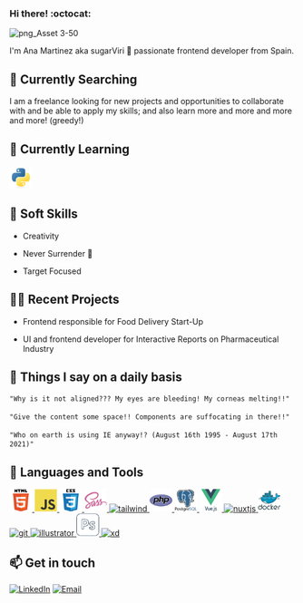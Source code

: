 ### Hi there!  :octocat:

![png_Asset 3-50](https://user-images.githubusercontent.com/45453192/112316553-7f6bce80-8cab-11eb-8455-739c9ffa66b8.jpg)

I'm Ana Martinez aka sugarViri  :candy:  passionate frontend developer from Spain.

## 🔭 Currently Searching

I am a freelance looking for new projects and opportunities to collaborate with and be able to apply my skills; and also learn more and more and more and more! (greedy!)

## 🌱 Currently Learning

<a href="https://www.python.org" target="_blank"> <img src="https://raw.githubusercontent.com/devicons/devicon/master/icons/python/python-original.svg" alt="python" width="40" height="40"/> </a>


## 🚀 Soft Skills

- Creativity

- Never Surrender  💪

- Target Focused

## 👩‍💻 Recent Projects

- Frontend responsible for Food Delivery Start-Up

- UI and frontend developer for Interactive Reports on Pharmaceutical  Industry

## :thought_balloon: Things I say on a daily basis

    "Why is it not aligned??? My eyes are bleeding! My corneas melting!!"

    "Give the content some space!! Components are suffocating in there!!"

    "Who on earth is using IE anyway!? (August 16th 1995 - August 17th 2021)"


## :wrench: Languages and Tools

<p align="left"> 
   <a href="https://www.w3.org/html/" target="_blank"> <img src="https://raw.githubusercontent.com/devicons/devicon/master/icons/html5/html5-original-wordmark.svg" alt="html5" width="40" height="40"/> </a> 
 <a href="https://developer.mozilla.org/en-US/docs/Web/JavaScript" target="_blank"> <img src="https://raw.githubusercontent.com/devicons/devicon/master/icons/javascript/javascript-original.svg" alt="javascript" width="40" height="40"/> </a>
 <a href="https://www.w3schools.com/css/" target="_blank"> <img src="https://raw.githubusercontent.com/devicons/devicon/master/icons/css3/css3-original-wordmark.svg" alt="css3" width="40" height="40"/> </a> 
 <a href="https://sass-lang.com" target="_blank"> <img src="https://raw.githubusercontent.com/devicons/devicon/master/icons/sass/sass-original.svg" alt="sass" width="40" height="40"/> </a>
 <a href="https://tailwindcss.com/" target="_blank"> <img src="https://www.vectorlogo.zone/logos/tailwindcss/tailwindcss-icon.svg" alt="tailwind" width="40" height="40"/> </a> 
 <a href="https://www.php.net" target="_blank"> <img src="https://raw.githubusercontent.com/devicons/devicon/master/icons/php/php-original.svg" alt="php" width="40" height="40"/> </a>
  <a href="https://www.postgresql.org" target="_blank"> <img src="https://raw.githubusercontent.com/devicons/devicon/master/icons/postgresql/postgresql-original-wordmark.svg" alt="postgresql" width="40" height="40"/> </a>
 <a href="https://vuejs.org/" target="_blank"> <img src="https://raw.githubusercontent.com/devicons/devicon/master/icons/vuejs/vuejs-original-wordmark.svg" alt="vuejs" width="40" height="40"/> </a>
 <a href="https://nuxtjs.org/" target="_blank"> <img src="https://www.vectorlogo.zone/logos/nuxtjs/nuxtjs-icon.svg" alt="nuxtjs" width="40" height="40"/> </a>
  <a href="https://www.docker.com/" target="_blank"> <img src="https://raw.githubusercontent.com/devicons/devicon/master/icons/docker/docker-original-wordmark.svg" alt="docker" width="40" height="40"/> </a>
  <a href="https://git-scm.com/" target="_blank"> <img src="https://www.vectorlogo.zone/logos/git-scm/git-scm-icon.svg" alt="git" width="40" height="40"/> </a> 
  <a href="https://www.adobe.com/in/products/illustrator.html" target="_blank"> <img src="https://www.vectorlogo.zone/logos/adobe_illustrator/adobe_illustrator-icon.svg" alt="illustrator" width="40" height="40"/> </a>
   <a href="https://www.photoshop.com/en" target="_blank"> <img src="https://raw.githubusercontent.com/devicons/devicon/master/icons/photoshop/photoshop-line.svg" alt="photoshop" width="40" height="40"/> </a>
  <a href="https://www.adobe.com/products/xd.html" target="_blank"> <img src="https://cdn.worldvectorlogo.com/logos/adobe-xd.svg" alt="xd" width="40" height="40"/> </a> 
</p>

<!--
![HTML5](https://img.shields.io/badge/-HTML5-%23f89d71?logo=html5&logoColor=white)
![CSS3](https://img.shields.io/badge/-CSS3-%23748074?logo=css3&logoColor=white)
![JavaScript](https://img.shields.io/badge/-JavaScript-%23694640?logo=javascript&logoColor=white)
![Sass](https://img.shields.io/badge/-Sass-%23f89d71?logo=sass&logoColor=white)
![Vue](https://img.shields.io/badge/Vue.js-35495E?logo=vue.js&logoColor=4FC08D)
![PHP](https://img.shields.io/badge/PHP-777BB4?logo=php&logoColor=white)
![Bootstrap](https://img.shields.io/badge/-Bootstrap-%23748074?logo=bootstrap&logoColor=white)
![Tailwind](https://img.shields.io/badge/Tailwind_CSS-38B2AC?logo=tailwind-css&logoColor=white)
![GIT](https://img.shields.io/badge/-Git-%23694640?logo=git&logoColor=white)

:balloon:
:tea:
 :lollipop:
 :candy:
 :cherries:
 :speech_balloon:
  :sparkles:
-->


## 📫 Get in touch 
<a href="https://www.linkedin.com/in/🙂-ana-i-martínez-53614323/" target="_blank"><img alt="LinkedIn" src="https://img.shields.io/badge/-Linkedin-%23694640?logo=linkedin&logoColor=white"></a>
<a href="mailto:anaimmartinez@gmail.com" target="_blank"><img alt="Email" src="https://img.shields.io/badge/-Email-%23694640?logo=gmail&logoColor=white"></a>
<!--
<p align="left">
<a href="https://dev.to/@sugarviri" target="blank"><img align="center" src="https://cdn.jsdelivr.net/npm/simple-icons@3.0.1/icons/dev-dot-to.svg" alt="@sugarviri" height="30" width="40" /></a>
<a href="https://linkedin.com/in/🙂-ana-i-martínez-53614323" target="blank"><img align="center" src="https://cdn.jsdelivr.net/npm/simple-icons@3.0.1/icons/linkedin.svg" alt="🙂-ana-i-martínez-53614323" height="30" width="40" /></a>
</p>
-->
<!--
**sugarViri/sugarviri** is a ✨ _special_ ✨ repository because its `README.md` (this file) appears on your GitHub profile.


- 🔭 I’m currently working on ...
- 🌱 I’m currently learning ...
- 👯 I’m looking to collaborate on ...
- 🤔 I’m looking for help with ...
- 💬 Ask me about ...
- 📫 How to reach me: ...
- 😄 Pronouns: ...
- ⚡ Fun fact: ...
-->


